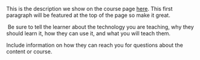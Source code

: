 This is the description we show on the course page [here](https://lab.github.com/michaelloughnane/bitcamp-devops-2). This first paragraph will be featured at the top of the page so make it great.
​

​
Be sure to tell the learner about the technology you are teaching, why they should learn it, how they can use it, and what you will teach them.
​


Include information on how they can reach you for questions about the content or course. 